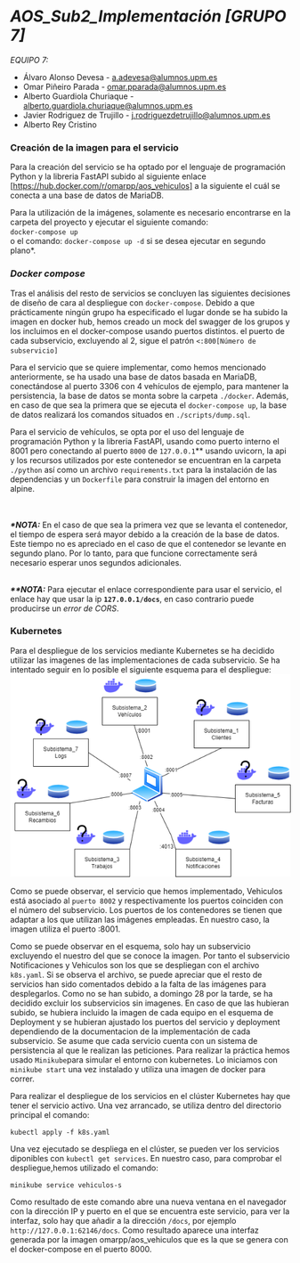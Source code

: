 # **_AOS_Sub2_Implementación [GRUPO 7]_**

_EQUIPO 7:_

- Álvaro Alonso Devesa - a.adevesa@alumnos.upm.es
- Omar Piñeiro Parada - omar.pparada@alumnos.upm.es
- Alberto Guardiola Churiaque - alberto.guardiola.churiaque@alumnos.upm.es
- Javier Rodriguez de Trujillo - j.rodriguezdetrujillo@alumnos.upm.es
- Alberto Rey Cristino

### Creación de la imagen para el servicio

Para la creación del servicio se ha optado por el lenguaje de programación Python y la libreria FastAPI subido al siguiente enlace [https://hub.docker.com/r/omarpp/aos_vehiculos] 
a la siguiente el cuál se conecta a una base de datos de MariaDB.

Para la utilización de la imágenes, solamente es necesario encontrarse en la carpeta del proyecto y ejecutar el siguiente comando:<br>
`docker-compose up`<br> o el comando: `docker-compose up -d` si se desea ejecutar en segundo plano*.

### **_Docker compose_**
Tras el análisis del resto de servicios se concluyen las siguientes decisiones de diseño de cara al despliegue con `docker-compose`. Debido a que prácticamente ningún grupo ha especificado el lugar donde se ha subido la imagen en docker hub, hemos creado un mock del swagger de los grupos y los incluimos en el docker-compose usando puertos distintos. el puerto de cada subservicio, excluyendo al 2, sigue el patrón `<:800[Número de subservicio]`

Para el servicio que se quiere implementar, como hemos mencionado anteriormente, se ha usado una base de datos basada en MariaDB, conectándose al puerto 3306 con 4 vehículos de ejemplo, para mantener la persistencia, la base de datos se monta sobre la carpeta `./docker`. Además, en caso de que sea la primera que se ejecuta el `docker-compose up`, la base de datos realizará los comandos situados en `./scripts/dump.sql`.

Para el servicio de vehículos, se opta por el uso del lenguaje de programación Python y la libreria FastAPI, usando como puerto interno el 8001 pero conectando al puerto `8000` de `127.0.0.1`** usando uvicorn, la api y los recursos utilizados por este contenedor se encuentran en la carpeta `./python` así como  un archivo `requirements.txt` para la instalación de las dependencias y un `Dockerfile` para construir la imagen del entorno en alpine.

<br><br>**_*NOTA:_** En el caso de que sea la primera vez que se levanta el contenedor, el tiempo de espera será mayor debido a la creación de la base de datos. Este tiempo no es apreciado en el caso de que el contenedor se levante en segundo plano. Por lo tanto, para que funcione correctamente será necesario esperar unos segundos adicionales.<br>

<br>**_**NOTA:_** Para ejecutar el enlace correspondiente para usar el servicio, el enlace hay que usar la ip **`127.0.0.1/docs`**, en caso contrario puede producirse un _error de CORS_.<br>

### Kubernetes
Para el despliegue de los servicios mediante Kubernetes se ha decidido utilizar las imagenes de las implementaciones de cada subservicio. Se ha intentado seguir en lo posible el siguiente esquema para el despliegue: ![Image text](https://github.com/Omarpparada/AOS_Sub2_Implementaci-n/blob/main/Kubernetes/esquema.png)

Como se puede observar, el servicio que hemos implementado, Vehiculos está asociado al `puerto 8002` y respectivamente los puertos coinciden con el número del subservicio. Los puertos de los contenedores se tienen que adaptar a los que utilizan las imágenes empleadas. En nuestro caso, la imagen utiliza el puerto :8001.

Como se puede observar en el esquema, solo hay un subservicio excluyendo el nuestro del que se conoce la imagen. Por tanto el subservicio Notificaciones y Vehiculos son los que se despliegan con el archivo `k8s.yaml`. Si se observa el archivo, se puede apreciar que el resto de servicios han sido comentados debido a la falta de las imágenes para desplegarlos. Como no se han subido, a domingo 28 por la tarde, se ha decidido excluir los subservicios sin imagenes. En caso de que las hubieran subido, se hubiera incluido la imagen de cada equipo en el esquema de Deployment y se hubieran ajustado los puertos del servicio y deployment dependiendo de la documentacion de la implementación de cada subservicio. Se asume que cada servicio cuenta con un sistema de persistencia al que le realizan las peticiones.
Para realizar la práctica hemos usado `Minikube`para simular el entorno con kubernetes. Lo iniciamos con `minikube start` una vez instalado y utiliza una imagen de docker para correr.

Para realizar el despliegue de los servicios en el clúster Kubernetes hay que tener el servicio activo. Una vez arrancado, se utiliza dentro del directorio principal el comando:
```
kubectl apply -f k8s.yaml
```
Una vez ejecutado se despliega en el clúster, se pueden ver los servicios diponibles con `kubectl get services`. En nuestro caso, para comprobar el despliegue,hemos utilizado el comando:
```
minikube service vehiculos-s 
``` 
Como resultado de este comando abre una nueva ventana en el navegador con la dirección IP y puerto en el que se encuentra este servicio, para ver la interfaz, solo hay que añadir a la dirección `/docs`, por ejemplo `http://127.0.0.1:62146/docs`. Como resultado aparece una interfaz generada por la imagen omarpp/aos_vehiculos que es la que se genera con el docker-compose en el puerto 8000.

